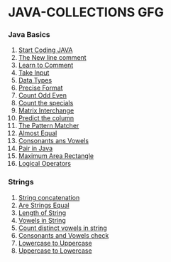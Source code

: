 # JAVA-COLLECTIONS GFG
### Java Basics

1. [Start Coding JAVA](https://github.com/Rani-dha/JAVA-COLLECTIONS-/tree/master/java%20basics/1%20Start%20Coding)
2. [The New line comment](https://github.com/Rani-dha/JAVA-COLLECTIONS-/tree/master/java%20basics/2%20The%20New%20Line)
3. [Learn to Comment](https://github.com/Rani-dha/JAVA-COLLECTIONS-/tree/master/java%20basics/3%20Learn%20to%20comment)
4. [Take Input](https://github.com/Rani-dha/JAVA-COLLECTIONS-/tree/master/java%20basics/4%20Take%20Input)
5. [Data Types](https://github.com/Rani-dha/JAVA-COLLECTIONS-/tree/master/java%20basics/5%20Data%20Types)
6. [Precise Format](https://github.com/Rani-dha/JAVA-COLLECTIONS-/tree/master/java%20basics/6%20Precise%20Format)
7. [Count Odd Even](https://github.com/Rani-dha/JAVA-COLLECTIONS/tree/master/java%20basics/7%20Count%20Odd%20Even)
8. [Count the specials](https://github.com/Rani-dha/JAVA-COLLECTIONS/tree/master/java%20basics/8%20Count%20the%20Specials)
9. [Matrix Interchange](https://github.com/Rani-dha/JAVA-COLLECTIONS/tree/master/java%20basics/9%20Matrix%20interchange)
10. [Predict the column](https://github.com/Rani-dha/JAVA-COLLECTIONS/tree/master/java%20basics/10%20Predict%20the%20column)
11. [The Pattern Matcher](https://github.com/Rani-dha/JAVA-COLLECTIONS/tree/master/java%20basics/11%20The%20Pattern%20Matcher)
12. [Almost Equal](https://github.com/Rani-dha/JAVA-COLLECTIONS/tree/master/java%20basics/12%20Almost%20Equal)
13. [Consonants ans Vowels](https://github.com/Rani-dha/JAVA-COLLECTIONS/tree/master/java%20basics/13%20Consonants%20and%20Vowel%20Check)
14. [Pair in Java](https://github.com/Rani-dha/JAVA-COLLECTIONS/tree/master/java%20basics/14%20Pair%20in%20java)
15. [Maximum Area Rectangle](https://github.com/Rani-dha/JAVA-COLLECTIONS/tree/master/java%20basics/15%20Maximum%20Area%20Rectangle)
16. [Logical Operators](https://github.com/Rani-dha/JAVA-COLLECTIONS/tree/master/java%20basics/16%20Logical%20operator)

### Strings
1. [String concatenation](https://github.com/Rani-dha/JAVA-COLLECTIONS/tree/master/Strings/1%20String%20concatenation)
2. [Are Strings Equal](https://github.com/Rani-dha/JAVA-COLLECTIONS/tree/master/Strings/2%20Are%20Strings%20Equal)
3. [Length of String](https://github.com/Rani-dha/JAVA-COLLECTIONS/tree/master/Strings/3%20Length%20of%20String)
4. [Vowels in String](https://github.com/Rani-dha/JAVA-COLLECTIONS/tree/master/Strings/4%20Vowels%20in%20a%20string)
5. [Count distinct vowels in string](https://github.com/Rani-dha/JAVA-COLLECTIONS/tree/master/Strings/5%20Count%20distinct%20vowels%20in%20a%20string)
6. [Consonants and Vowels check]()
7. [Lowercase to Uppercase]()
8. [Uppercase to Lowercase]()


